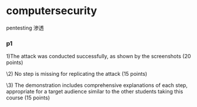 # computersecurity





pentesting 渗透





### p1

1)The attack was conducted successfully, as shown by the screenshots (20 points)

\2) No step is missing for replicating the attack (15 points)

\3) The demonstration includes comprehensive explanations of each step, appropriate for a target audience similar to the other students taking this course (15 points)
